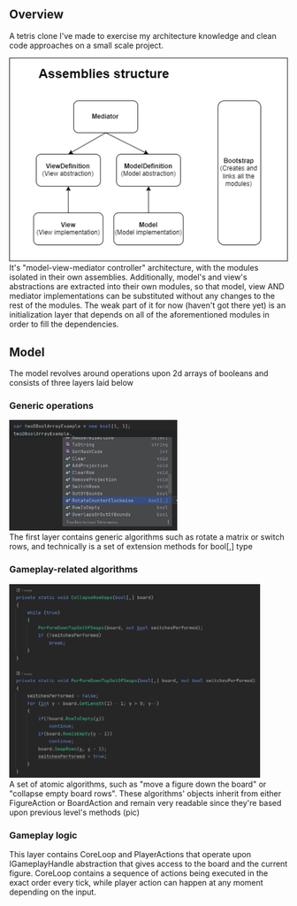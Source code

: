 ## Overview

A tetris clone I've made to exercise my architecture knowledge 
and clean code approaches on a small scale project.

<img src="ReadmeResources/img_assemblies_structure.png"> <br/>
It's "model-view-mediator controller" architecture, with the 
modules isolated in their own assemblies. Additionally, model's 
and view's abstractions are extracted into their own modules, so 
that model, view AND mediator implementations can be substituted 
without any changes to the rest of the modules. The weak part of 
it for now (haven't got there yet) is an initialization layer that 
depends on all of the aforementioned modules in order to fill the
dependencies. 

## Model
The model revolves around operations upon 2d arrays of booleans and consists of three layers laid below

### Generic operations <br/>
<img src="ReadmeResources/img_extension_methods_list.png" height="200"> <br/>
The first layer contains generic algorithms such as rotate a matrix 
or switch rows, and technically is a set of extension methods for 
bool[,] type

### Gameplay-related algorithms <br/>
<img src="ReadmeResources/img_algorithm_example.png" height="350"> <br/>
A set of atomic algorithms, such as "move a figure down the board"
or "collapse empty board rows". These algorithms'
objects inherit from either FigureAction or BoardAction and 
remain very readable since they're based upon previous
level's methods (pic)

### Gameplay logic <br/>
This layer contains CoreLoop and PlayerActions that operate upon 
IGameplayHandle abstraction that gives access to the board and the
current figure. CoreLoop contains a sequence of actions being 
executed in the exact order every tick, while player action can
happen at any moment depending on the input.
